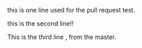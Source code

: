 this is one line used for the pull request test.


this is the second line!!

This is the third line , from the master.